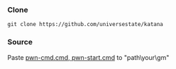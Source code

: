 ### Clone
```
git clone https://github.com/universestate/katana
```
### Source
Paste [pwn-cmd.cmd, pwn-start.cmd](https://github.com/universestate/katana/tree/main/src) to "path\your\gm"

